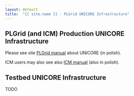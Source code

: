 ```yaml
---
layout: default
title:  "{{ site.name }} - PLGrid UNICORE Infrastructure"
---
```


## PLGrid (and ICM) Production UNICORE Infrastructure

Please see site [PLGrid manual](http://docs.plgrid.pl/unicore) about UNICORE (in polish).

ICM users may also see also [ICM manual](https://www.icm.edu.pl/kdm/Podr%C4%99cznik_u%C5%BCytkownika) (also in polish).

## Testbed UNICORE Infrastructure

TODO

